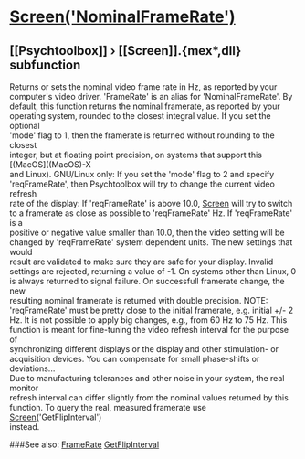 # [Screen('NominalFrameRate')](Screen-NominalFrameRate) 
## [[Psychtoolbox]] &#8250; [[Screen]].{mex*,dll} subfunction


Returns or sets the nominal video frame rate in Hz, as reported by your  
computer's video driver. 'FrameRate' is an alias for 'NominalFrameRate'. By  
default, this function returns the nominal framerate, as reported by your  
operating system, rounded to the closest integral value. If you set the optional  
'mode' flag to 1, then the framerate is returned without rounding to the closest  
integer, but at floating point precision, on systems that support this [(MacOS]((MacOS)-X  
and Linux). GNU/Linux only: If you set the 'mode' flag to 2 and specify  
'reqFrameRate', then Psychtoolbox will try to change the current video refresh  
rate of the display: If 'reqFrameRate' is above 10.0, [Screen](Screen) will try to switch  
to a framerate as close as possible to 'reqFrameRate' Hz. If 'reqFrameRate' is a  
positive or negative value smaller than 10.0, then the video setting will be  
changed by 'reqFrameRate' system dependent units. The new settings that would  
result are validated to make sure they are safe for your display. Invalid  
settings are rejected, returning a value of -1. On systems other than Linux, 0  
is always returned to signal failure. On successfull framerate change, the new  
resulting nominal framerate is returned with double precision. NOTE:  
'reqFrameRate' must be pretty close to the initial framerate, e.g. initial +/- 2  
Hz. It is not possible to apply big changes, e.g., from 60 Hz to 75 Hz. This  
function is meant for fine-tuning the video refresh interval for the purpose of  
synchronizing different displays or the display and other stimulation- or  
acquisition devices. You can compensate for small phase-shifts or deviations...  
Due to manufacturing tolerances and other noise in your system, the real monitor  
refresh interval can differ slightly from the nominal values returned by this  
function. To query the real, measured framerate use [Screen](Screen)('GetFlipInterval')  
instead.   


###See also:
[FrameRate](Screen-FrameRate) [GetFlipInterval](Screen-GetFlipInterval)
